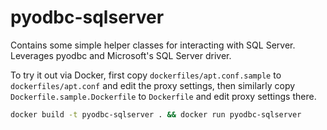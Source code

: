 # pyodbc-sqlserver

Contains some simple helper classes for interacting with SQL Server. Leverages pyodbc and Microsoft's SQL Server driver.

To try it out via Docker, first copy `dockerfiles/apt.conf.sample` to `dockerfiles/apt.conf` and edit the proxy settings, then similarly copy `Dockerfile.sample.Dockerfile` to `Dockerfile` and edit proxy settings there.

```bash
docker build -t pyodbc-sqlserver . && docker run pyodbc-sqlserver
```
